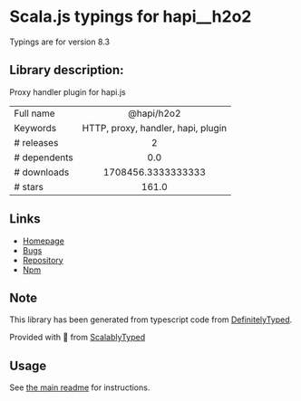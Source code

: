 
# Scala.js typings for hapi__h2o2

Typings are for version 8.3

## Library description:
Proxy handler plugin for hapi.js

|                    |                 |
| ------------------ | :-------------: |
| Full name          | @hapi/h2o2 |
| Keywords           | HTTP, proxy, handler, hapi, plugin |
| # releases         | 2 |
| # dependents       | 0.0 |
| # downloads        | 1708456.3333333333 |
| # stars            | 161.0 |

## Links
- [Homepage](https://github.com/hapijs/h2o2#readme)
- [Bugs](https://github.com/hapijs/h2o2/issues)
- [Repository](https://github.com/hapijs/h2o2)
- [Npm](https://www.npmjs.com/package/%40hapi%2Fh2o2)
    


## Note
This library has been generated from typescript code from [DefinitelyTyped](https://definitelytyped.org).

Provided with :purple_heart: from [ScalablyTyped](https://github.com/oyvindberg/ScalablyTyped)

## Usage
See [the main readme](../../readme.md) for instructions.


